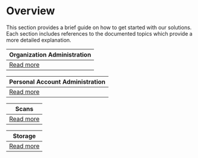 # Overview
This section provides a brief guide on how to get started with our solutions. Each section includes references to the documented topics which provide a more detailed explanation.


| Organization Administration | 
| --- |
| [Read more](user-guide/organization-administration/overview.md) |

| Personal Account Administration |
| --- |
| [Read more](user-guide/personal-account-administration/overview.md) |

| Scans |
| --- |
| [Read more](user-guide/scans/new-scan.md) |

| Storage |
| --- |
| [Read more](user-guide/storage/overview.md) |

